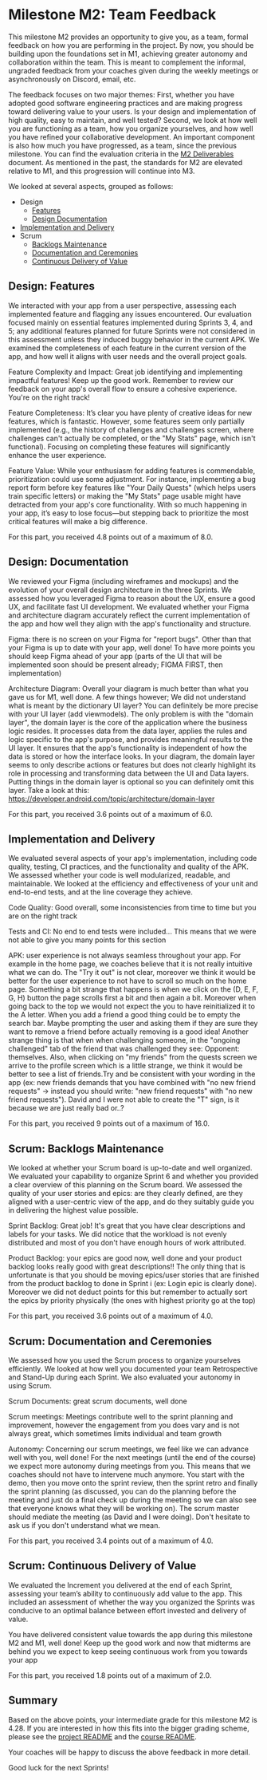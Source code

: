 # Milestone M2: Team Feedback

This milestone M2 provides an opportunity to give you, as a team, formal feedback on how you are performing in the project. By now, you should be building upon the foundations set in M1, achieving greater autonomy and collaboration within the team. This is meant to complement the informal, ungraded feedback from your coaches given during the weekly meetings or asynchronously on Discord, email, etc.

The feedback focuses on two major themes:
First, whether you have adopted good software engineering practices and are making progress toward delivering value to your users.
Is your design and implementation of high quality, easy to maintain, and well tested?
Second, we look at how well you are functioning as a team, how you organize yourselves, and how well you have refined your collaborative development.
An important component is also how much you have progressed, as a team, since the previous milestone.
You can find the evaluation criteria in the [M2 Deliverables](https://github.com/swent-epfl/public/blob/main/project/M2.md) document.
As mentioned in the past, the standards for M2 are elevated relative to M1, and this progression will continue into M3.

We looked at several aspects, grouped as follows:

 - Design
   - [Features](#design-features)
   - [Design Documentation](#design-documentation)
 - [Implementation and Delivery](#implementation-and-delivery)
 - Scrum
   - [Backlogs Maintenance](#scrum-backlogs-maintenance)
   - [Documentation and Ceremonies](#scrum-documentation-and-ceremonies)
   - [Continuous Delivery of Value](#scrum-continuous-delivery-of-value)

## Design: Features

We interacted with your app from a user perspective, assessing each implemented feature and flagging any issues encountered. Our evaluation focused mainly on essential features implemented during Sprints 3, 4, and 5; any additional features planned for future Sprints were not considered in this assessment unless they induced buggy behavior in the current APK.
We examined the completeness of each feature in the current version of the app, and how well it aligns with user needs and the overall project goals.


Feature Complexity and Impact: Great job identifying and implementing impactful features! Keep up the good work. Remember to review our feedback on your app's overall flow to ensure a cohesive experience. You're on the right track!  

Feature Completeness: It’s clear you have plenty of creative ideas for new features, which is fantastic. However, some features seem only partially implemented (e.g., the history of challenges and challenges screen, where challenges can't actually be completed, or the "My Stats" page, which isn't functional). Focusing on completing these features will significantly enhance the user experience.

Feature Value: While your enthusiasm for adding features is commendable, prioritization could use some adjustment. For instance, implementing a bug report form before key features like "Your Daily Quests" (which helps users train specific letters) or making the "My Stats" page usable might have detracted from your app's core functionality. With so much happening in your app, it’s easy to lose focus—but stepping back to prioritize the most critical features will make a big difference.


For this part, you received 4.8 points out of a maximum of 8.0.

## Design: Documentation

We reviewed your Figma (including wireframes and mockups) and the evolution of your overall design architecture in the three Sprints.
We assessed how you leveraged Figma to reason about the UX, ensure a good UX, and facilitate fast UI development.
We evaluated whether your Figma and architecture diagram accurately reflect the current implementation of the app and how well they align with the app's functionality and structure.


Figma: there is no screen on your Figma for "report bugs". Other than that your Figma is up to date with your app, well done! To have more points you should keep Figma ahead of your app (parts of the UI that will be implemented soon should be present already; FIGMA FIRST, then implementation)

Architecture Diagram: Overall your diagram is much better than what you gave us for M1, well done. A few things however; We did not understand what is meant by the dictionary UI layer? You can definitely be more precise with your UI layer (add viewmodels). The only problem is with the "domain layer", the domain layer is the core of the application where the business logic resides. It processes data from the data layer, applies the rules and logic specific to the app's purpose, and provides meaningful results to the UI layer. It ensures that the app's functionality is independent of how the data is stored or how the interface looks. In your diagram, the domain layer seems to only describe actions or features but does not clearly highlight its role in processing and transforming data between the UI and Data layers. Putting things in the domain layer is optional so you can definitely omit this layer. Take a look at this: https://developer.android.com/topic/architecture/domain-layer


For this part, you received 3.6 points out of a maximum of 6.0.

## Implementation and Delivery

We evaluated several aspects of your app's implementation, including code quality, testing, CI practices, and the functionality and quality of the APK.
We assessed whether your code is well modularized, readable, and maintainable.
We looked at the efficiency and effectiveness of your unit and end-to-end tests, and at the line coverage they achieve.


Code Quality: Good overall, some inconsistencies from time to time but you are on the right track

Tests and CI: No end to end tests were included... This means that we were not able to give you many points for this section

APK: user experience is not always seamless throughout your app. For example in the home page, we coaches believe that it is not really intuitive what we can do. The "Try it out" is not clear, moreover we think it would be better for the user experience to not have to scroll so much on the home page. Something a bit strange that happens is when we click on the (D, E, F, G, H) button the page scrolls first a bit and then again a bit. Moreover when going back to the top we would not expect the you to have reinitialized it to the A letter. When you add a friend a good thing could be to empty the search bar. Maybe prompting the user and asking them if they are sure they want to remove a friend before actually removing is a good idea! Another strange thing is that when when challenging someone, in the "ongoing challenged" tab of the friend that was challenged they see: Opponent: themselves. Also, when clicking on "my friends" from the quests screen we arrive to the profile screen which is a little strange, we think it would be better to see a list of friends.Try and be consistent with your wording in the app (ex: new friends demands that you have combined with "no new friend requests" -> instead you should write: "new friend requests" with "no new friend requests"). David and I were not able to create the "T" sign, is it because we are just really bad or..?


For this part, you received 9 points out of a maximum of 16.0.

## Scrum: Backlogs Maintenance

We looked at whether your Scrum board is up-to-date and well organized.
We evaluated your capability to organize Sprint 6 and whether you provided a clear overview of this planning on the Scrum board.
We assessed the quality of your user stories and epics: are they clearly defined, are they aligned with a user-centric view of the app, and do they suitably guide you in delivering the highest value possible.


Sprint Backlog: Great job! It's great that you have clear descriptions and labels for your tasks. We did notice that the workload is not evenly distributed and most of you don't have enough hours of work attributed. 

Product Backlog: your epics are good now, well done and your product backlog looks really good with great descriptions!! The only thing that is unfortunate is that you should be moving epics/user stories that are finished from the product backlog to done in Sprint i (ex: Login epic is clearly done). Moreover we did not deduct points for this but remember to actually sort the epics by priority physically (the ones with highest priority go at the top)


For this part, you received 3.6 points out of a maximum of 4.0.

## Scrum: Documentation and Ceremonies

We assessed how you used the Scrum process to organize yourselves efficiently.
We looked at how well you documented your team Retrospective and Stand-Up during each Sprint.
We also evaluated your autonomy in using Scrum.


Scrum Documents: great scrum documents, well done

Scrum meetings: Meetings contribute well to the sprint planning and improvement, however the engagement from you does vary and is not always great, which sometimes limits individual and team growth

Autonomy: Concerning our scrum meetings, we feel like we can advance well with you, well done! For the next meetings (until the end of the course) we expect more autonomy during meetings from you. This means that we coaches should not have to intervene much anymore. You start with the demo, then you move onto the sprint review, then the sprint retro and finally the sprint planning (as discussed, you can do the planning before the meeting and just do a final check up during the meeting so we can also see that everyone knows what they will be working on). The scrum master should mediate the meeting (as David and I were doing). Don't hesitate to ask us if you don't understand what we mean.


For this part, you received 3.4 points out of a maximum of 4.0.

## Scrum: Continuous Delivery of Value

We evaluated the Increment you delivered at the end of each Sprint, assessing your team’s ability to continuously add value to the app.
This included an assessment of whether the way you organized the Sprints was conducive to an optimal balance between effort invested and delivery of value.


You have delivered consistent value towards the app during this milestone M2 and M1, well done! Keep up the good work and now that midterms are behind you we expect to keep seeing continuous work from you towards your app


For this part, you received 1.8 points out of a maximum of 2.0.

## Summary

Based on the above points, your intermediate grade for this milestone M2 is 4.28. If you are interested in how this fits into the bigger grading scheme, please see the [project README](https://github.com/swent-epfl/public/blob/main/project/README.md) and the [course README](https://github.com/swent-epfl/public/blob/main/README.md).

Your coaches will be happy to discuss the above feedback in more detail.

Good luck for the next Sprints!
